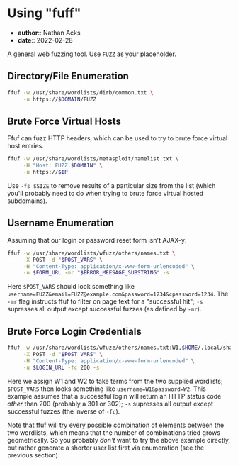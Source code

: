 # Using "fuff"

* **author**:: Nathan Acks
* **date**:: 2022-02-28

A general web fuzzing tool. Use `FUZZ` as your placeholder.

## Directory/File Enumeration

```bash
ffuf -w /usr/share/wordlists/dirb/common.txt \
     -u https://$DOMAIN/FUZZ
```

## Brute Force Virtual Hosts

Ffuf can fuzz HTTP headers, which can be used to try to brute force virtual host entries.

```bash
ffuf -w /usr/share/wordlists/metasploit/namelist.txt \
     -H "Host: FUZZ.$DOMAIN" \
     -u https://$IP
```

Use `-fs $SIZE` to remove results of a particular size from the list (which you'll probably need to do when trying to brute force virtual hosted subdomains).

## Username Enumeration

Assuming that our login or password reset form isn't AJAX-y:

```bash
ffuf -w /usr/share/wordlists/wfuzz/others/names.txt \
     -X POST -d "$POST_VARS" \
     -H "Content-Type: application/x-www-form-urlencoded" \
     -u $FORM_URL -mr "$ERROR_MEESAGE_SUBSTRING" -s
```

Here `$POST_VARS` should look something like `username=FUZZ&email=FUZZ@example.com&password=1234&cpassword=1234`. The `-mr` flag instructs ffuf to filter on page text for a "successful hit"; `-s` supresses all output except successful fuzzes (as defined by `-mr`).

## Brute Force Login Credentials

```bash
ffuf -w /usr/share/wordlists/wfuzz/others/names.txt:W1,$HOME/.local/share/red-team/wordlists/rockyou.txt:W2 \
     -X POST -d "$POST_VARS" \
     -H "Content-Type: application/x-www-form-urlencoded" \
     -u $LOGIN_URL -fc 200 -s
```

Here we assign W1 and W2 to take terms from the two supplied wordlists; `$POST_VARS` then looks something like `username=W1&password=W2`. This example assumes that a successful login will return an HTTP status code *other* than 200 (probably a 301 or 302);  `-s` supresses all output except successful fuzzes (the inverse of `-fc`).

Note that ffuf will try every possible combination of elements between the two wordlists, which means that the number of combinations tried grows geometrically. So you probably *don't* want to try the above example directly, but rather generate a shorter user list first via enumeration (see the previous section).

